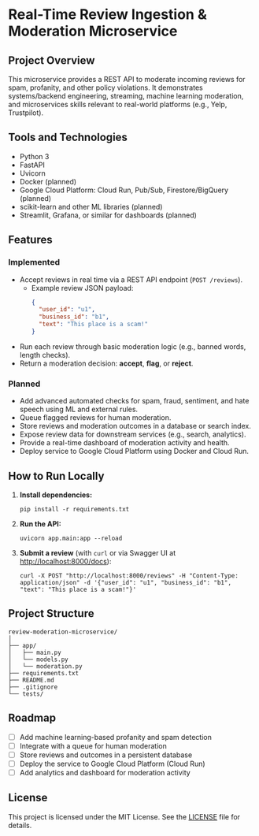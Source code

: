 # Real-Time Review Ingestion & Moderation Microservice

## Project Overview

This microservice provides a REST API to moderate incoming reviews for spam, profanity, and other policy violations. It demonstrates systems/backend engineering, streaming, machine learning moderation, and microservices skills relevant to real-world platforms (e.g., Yelp, Trustpilot).

## Tools and Technologies

- Python 3
- FastAPI
- Uvicorn
- Docker (planned)
- Google Cloud Platform: Cloud Run, Pub/Sub, Firestore/BigQuery (planned)
- scikit-learn and other ML libraries (planned)
- Streamlit, Grafana, or similar for dashboards (planned)

## Features

### Implemented

- Accept reviews in real time via a REST API endpoint (`POST /reviews`).
    - Example review JSON payload:
      ```json
      {
        "user_id": "u1",
        "business_id": "b1",
        "text": "This place is a scam!"
      }
      ```
- Run each review through basic moderation logic (e.g., banned words, length checks).
- Return a moderation decision: **accept**, **flag**, or **reject**.

### Planned

- Add advanced automated checks for spam, fraud, sentiment, and hate speech using ML and external rules.
- Queue flagged reviews for human moderation.
- Store reviews and moderation outcomes in a database or search index.
- Expose review data for downstream services (e.g., search, analytics).
- Provide a real-time dashboard of moderation activity and health.
- Deploy service to Google Cloud Platform using Docker and Cloud Run.

## How to Run Locally

1. **Install dependencies:**
    ```
    pip install -r requirements.txt
    ```

2. **Run the API:**
    ```
    uvicorn app.main:app --reload
    ```

3. **Submit a review** (with `curl` or via Swagger UI at [http://localhost:8000/docs](http://localhost:8000/docs)):
    ```
    curl -X POST "http://localhost:8000/reviews" -H "Content-Type: application/json" -d '{"user_id": "u1", "business_id": "b1", "text": "This place is a scam!"}'
    ```

## Project Structure

```
review-moderation-microservice/
│
├── app/
│   ├── main.py
│   └── models.py
│   └── moderation.py
├── requirements.txt
├── README.md
├── .gitignore
└── tests/
```

## Roadmap

- [ ] Add machine learning-based profanity and spam detection
- [ ] Integrate with a queue for human moderation
- [ ] Store reviews and outcomes in a persistent database
- [ ] Deploy the service to Google Cloud Platform (Cloud Run)
- [ ] Add analytics and dashboard for moderation activity

## License

This project is licensed under the MIT License. See the [LICENSE](LICENSE) file for details.